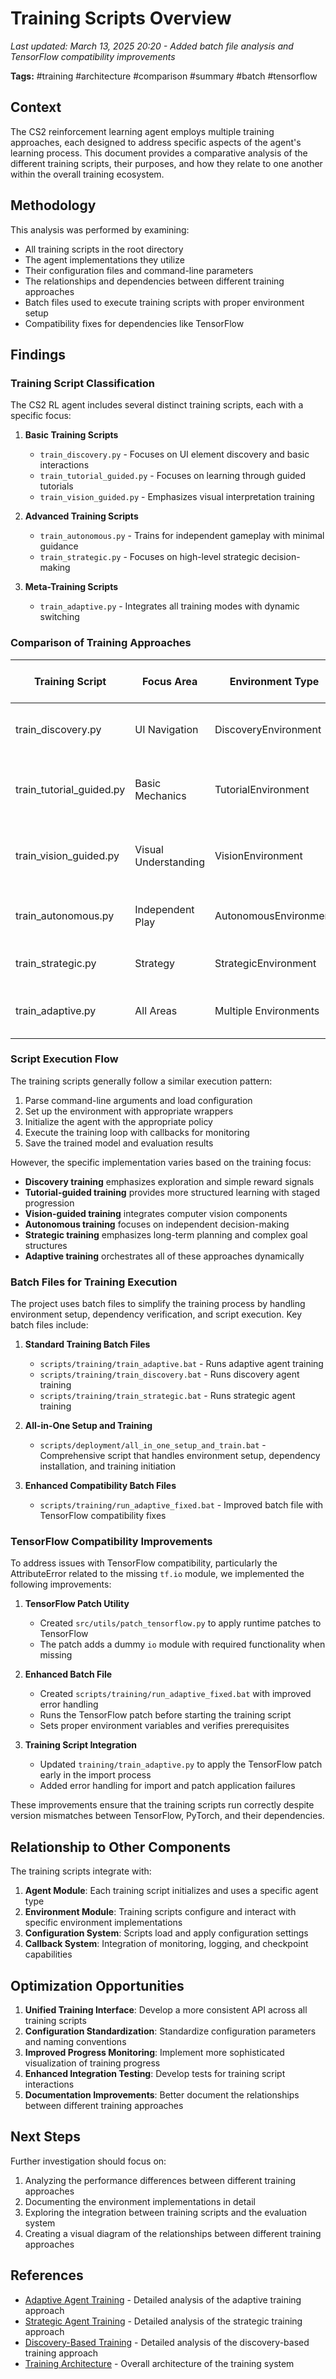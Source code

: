 # Training Scripts Overview

*Last updated: March 13, 2025 20:20 - Added batch file analysis and TensorFlow compatibility improvements*

**Tags:** #training #architecture #comparison #summary #batch #tensorflow

## Context

The CS2 reinforcement learning agent employs multiple training approaches, each designed to address specific aspects of the agent's learning process. This document provides a comparative analysis of the different training scripts, their purposes, and how they relate to one another within the overall training ecosystem.

## Methodology

This analysis was performed by examining:
- All training scripts in the root directory
- The agent implementations they utilize
- Their configuration files and command-line parameters
- The relationships and dependencies between different training approaches
- Batch files used to execute training scripts with proper environment setup
- Compatibility fixes for dependencies like TensorFlow

## Findings

### Training Script Classification

The CS2 RL agent includes several distinct training scripts, each with a specific focus:

1. **Basic Training Scripts**
   - `train_discovery.py` - Focuses on UI element discovery and basic interactions
   - `train_tutorial_guided.py` - Focuses on learning through guided tutorials
   - `train_vision_guided.py` - Emphasizes visual interpretation training

2. **Advanced Training Scripts**
   - `train_autonomous.py` - Trains for independent gameplay with minimal guidance
   - `train_strategic.py` - Focuses on high-level strategic decision-making

3. **Meta-Training Scripts**
   - `train_adaptive.py` - Integrates all training modes with dynamic switching

### Comparison of Training Approaches

| Training Script | Focus Area | Environment Type | Input Complexity | Action Space | Primary Learning Goal |
|-----------------|------------|------------------|-----------------|--------------|----------------------|
| train_discovery.py | UI Navigation | DiscoveryEnvironment | Low | Discrete, limited | Learn to navigate UI and basic controls |
| train_tutorial_guided.py | Basic Mechanics | TutorialEnvironment | Medium | Discrete | Learn game mechanics through guided scenarios |
| train_vision_guided.py | Visual Understanding | VisionEnvironment | High | Discrete | Interpret visual elements and act accordingly |
| train_autonomous.py | Independent Play | AutonomousEnvironment | Very High | Discrete & Continuous | Play independently with minimal guidance |
| train_strategic.py | Strategy | StrategicEnvironment | Very High | Complex, hierarchical | Make high-level strategic decisions |
| train_adaptive.py | All Areas | Multiple Environments | Varies | Varies | Adaptive learning across all domains |

### Script Execution Flow

The training scripts generally follow a similar execution pattern:

1. Parse command-line arguments and load configuration
2. Set up the environment with appropriate wrappers
3. Initialize the agent with the appropriate policy
4. Execute the training loop with callbacks for monitoring
5. Save the trained model and evaluation results

However, the specific implementation varies based on the training focus:

- **Discovery training** emphasizes exploration and simple reward signals
- **Tutorial-guided training** provides more structured learning with staged progression
- **Vision-guided training** integrates computer vision components
- **Autonomous training** focuses on independent decision-making
- **Strategic training** emphasizes long-term planning and complex goal structures
- **Adaptive training** orchestrates all of these approaches dynamically

### Batch Files for Training Execution

The project uses batch files to simplify the training process by handling environment setup, dependency verification, and script execution. Key batch files include:

1. **Standard Training Batch Files**
   - `scripts/training/train_adaptive.bat` - Runs adaptive agent training
   - `scripts/training/train_discovery.bat` - Runs discovery agent training
   - `scripts/training/train_strategic.bat` - Runs strategic agent training

2. **All-in-One Setup and Training**
   - `scripts/deployment/all_in_one_setup_and_train.bat` - Comprehensive script that handles environment setup, dependency installation, and training initiation

3. **Enhanced Compatibility Batch Files**
   - `scripts/training/run_adaptive_fixed.bat` - Improved batch file with TensorFlow compatibility fixes
   
### TensorFlow Compatibility Improvements

To address issues with TensorFlow compatibility, particularly the AttributeError related to the missing `tf.io` module, we implemented the following improvements:

1. **TensorFlow Patch Utility**
   - Created `src/utils/patch_tensorflow.py` to apply runtime patches to TensorFlow
   - The patch adds a dummy `io` module with required functionality when missing

2. **Enhanced Batch File**
   - Created `scripts/training/run_adaptive_fixed.bat` with improved error handling
   - Runs the TensorFlow patch before starting the training script
   - Sets proper environment variables and verifies prerequisites

3. **Training Script Integration**
   - Updated `training/train_adaptive.py` to apply the TensorFlow patch early in the import process
   - Added error handling for import and patch application failures

These improvements ensure that the training scripts run correctly despite version mismatches between TensorFlow, PyTorch, and their dependencies.

## Relationship to Other Components

The training scripts integrate with:

1. **Agent Module**: Each training script initializes and uses a specific agent type
2. **Environment Module**: Training scripts configure and interact with specific environment implementations
3. **Configuration System**: Scripts load and apply configuration settings
4. **Callback System**: Integration of monitoring, logging, and checkpoint capabilities

## Optimization Opportunities

1. **Unified Training Interface**: Develop a more consistent API across all training scripts
2. **Configuration Standardization**: Standardize configuration parameters and naming conventions
3. **Improved Progress Monitoring**: Implement more sophisticated visualization of training progress
4. **Enhanced Integration Testing**: Develop tests for training script interactions
5. **Documentation Improvements**: Better document the relationships between different training approaches

## Next Steps

Further investigation should focus on:

1. Analyzing the performance differences between different training approaches
2. Documenting the environment implementations in detail
3. Exploring the integration between training scripts and the evaluation system
4. Creating a visual diagram of the relationships between different training approaches

## References

- [Adaptive Agent Training](adaptive_agent_training.md) - Detailed analysis of the adaptive training approach
- [Strategic Agent Training](strategic_agent_training.md) - Detailed analysis of the strategic training approach
- [Discovery-Based Training](discovery_training.md) - Detailed analysis of the discovery-based training approach
- [Training Architecture](../architecture/comprehensive_architecture.md) - Overall architecture of the training system 